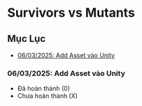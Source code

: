 # Survivors vs Mutants 

## Mục Lục

  - [06/03/2025:  Add Asset vào Unity](#Add-Asset-vào-Unity)






































































<a id='Add-Asset-vào-Unity'></a>
### 06/03/2025: Add Asset vào Unity
- Đã hoàn thành (0)
- Chưa hoàn thành (X)
